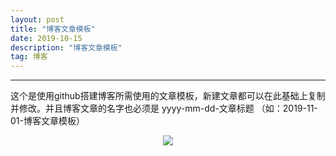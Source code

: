 ```yaml
---
layout: post
title: "博客文章模板"
date: 2019-10-15 
description: "博客文章模板"
tag: 博客 
---
```


------

​		这个是使用github搭建博客所需使用的文章模板，新建文章都可以在此基础上复制并修改。并且博客文章的名字也必须是 yyyy-mm-dd-文章标题 （如：2019-11-01-博客文章模板）

<div align="center">
	<img src="/images/posts/图片路径" />  
</div> 